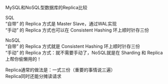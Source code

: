 MySQL和NoSQL型数据库的Replica比较

SQL   
“自带” 的 Replica 方式是 Master Slave，通过WAL实现   
“手动” 的 Replica 方式也可以在 Consistent Hashing 环上顺时针存三份   

NoSQL   
“自带” 的 Replica 方式就是 Consistent Hashing 环上顺时针存三份   
“手动” 的 Replica 方式：就不需要手动了，NoSQL就是在 Sharding 和 Replica 上帮你偷懒用的！   

Replica通常的做法是：一式三份（重要的事情说三遍）  
Replica同时还能分摊读请求  
